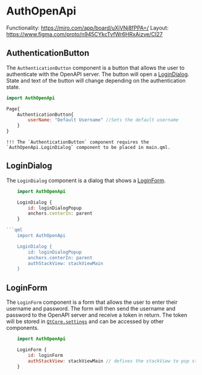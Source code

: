 # AuthOpenApi

Functionality: https://miro.com/app/board/uXjVNj8fPPA=/
Layout: https://www.figma.com/proto/n945CYkcTvfWr6HRxAizve/CI27

## AuthenticationButton

The `AuthenticationButton` component is a button that allows the user to authenticate with the OpenAPI server. The button will open a [LoginDialog](#logindialog). State and text of the button will change depending on the authentication state.

```qml
import AuthOpenApi

Page{
    AuthenticationButton{
        userName: "Default Username" //Sets the default username
    }
}
```

```
!!! The `AuthenticationButton` component requires the `AuthOpenApi.LoginDialog` component to be placed in main.qml.
```

## LoginDialog

The `LoginDialog` component is a dialog that shows a [LoginForm](#loginform).

```qml
    import AuthOpenApi

    LoginDialog {
        id: loginDialogPopup
        anchors.centerIn: parent
    }

```qml
    import AuthOpenApi

    LoginDialog {
        id: loginDialogPopup
        anchors.centerIn: parent
        authStackView: stackViewMain
    }
```

## LoginForm

The `LoginForm` component is a form that allows the user to enter their username and password. The form will then send the username and password to the OpenAPI server and receive a token in return. The token will be stored in [`QtCore.settings`](https://doc.qt.io/qt-6/qml-qtcore-settings.html) and can be accessed by other components.

```qml
    import AuthOpenApi

    LoginForm {
        id: loginForm
        authStackView: stackViewMain // defines the stackView to pop stack after logout
    }
```
